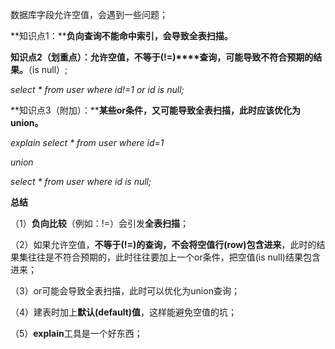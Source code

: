 数据库字段允许空值，会遇到一些问题；

**知识点1：****负向查询不能命中索引，会导致全表扫描。**

**知识点2（划重点）：****允许空值，不等于****(!=)****查询，可能导致不符合预期的结果。**（is null）;

*select \* from user where id!=1 or id is null;*

**知识点3（附加）：****某些or条件，又可能导致全表扫描，此时应该优化为union。**

*explain select \* from user where id=1* 

*union*

*select \* from user where id is null;*

**总结**

（1）**负向比较**（例如：!=）会引发**全表扫描**；

（2）如果允许空值，**不等于(!=)的查询，不会将空值行(row)包含进来**，此时的结果集往往是不符合预期的，此时往往要加上一个or条件，把空值(is null)结果包含进来；

（3）or可能会导致全表扫描，此时可以优化为union查询；

（4）建表时加上**默认(default)值**，这样能避免空值的坑；

（5）**explain**工具是一个好东西；